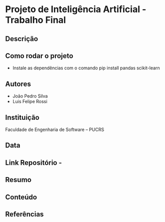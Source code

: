 # Projeto de Inteligência Artificial - Trabalho Final

## Descrição

## Como rodar o projeto

- Instale as dependências com o comando
pip install pandas scikit-learn

## Autores
- João Pedro Silva
- Luis Felipe Rossi

## Instituição
Faculdade de Engenharia de Software – PUCRS

## Data


## Link Repositório - 

## Resumo


## Conteúdo


## Referências

